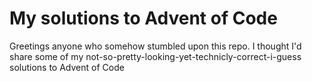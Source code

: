 # My solutions to Advent of Code

Greetings anyone who somehow stumbled upon this repo.
I thought I'd share some of my not-so-pretty-looking-yet-technicly-correct-i-guess solutions to Advent of Code
